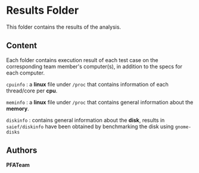 # Results Folder

This folder contains the results of the analysis.

## Content

Each folder contains execution result of each test case on the corresponding team member's computer(s), in addition to the specs for each computer.

`cpuinfo` : a **linux** file under `/proc` that contains information of each thread/core per **cpu**.

`meminfo` : a **linux** file under `/proc` that contains general information about the **memory**.

`diskinfo` : contains general information about the **disk**, results in `saief/diskinfo` have been obtained by benchmarking the disk using `gnome-disks`

## Authors

**PFATeam**